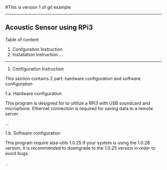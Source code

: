 #This is version 1 of git example

--------------------------------
   Acoustic Sensor using RPi3
--------------------------------

 Table of content
  1. Confguration Instruction
  2. Installation Instruction
  ...

--------------------------------
 1. Configuration Instruction

 This section contains 2 part: hardware configuration and software configuration

  1.a. Hardware configuration

  This program is designed for to ultilize a RPi3 with USB soundcard and microphone.
  Ethernet connection is required for saving data to a remote server.

  ...

  1.b. Software configuration

  This program require alsa-utils 1.0.25
  If your system is using the 1.0.28 version, it is recommended to downgrade to the 1.0.25 version in order to avoid bugs.

  ..
